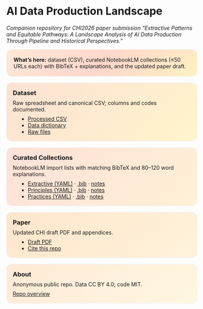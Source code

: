 # AI Data Production Landscape

*Companion repository for CHI2026 paper submission “Extractive Patterns and Equitable Pathways: A Landscape Analysis of AI Data Production Through Pipeline and Historical Perspectives.”*

<div style="background:linear-gradient(135deg,#ffe8d6,#ffd7cc,#fff1c2);padding:18px;border-radius:14px;border:1px solid #eee;margin:12px 0;">
  <strong>What’s here:</strong> dataset (CSV), curated NotebookLM collections (≤50 URLs each) with BibTeX + explanations, and the updated paper draft.
</div>

<div style="display:grid;grid-template-columns:repeat(auto-fit,minmax(260px,1fr));gap:16px;margin-top:1rem;">
  <div style="border:1px solid #eee;border-radius:14px;padding:16px;background:linear-gradient(135deg,#fde1d3,#fff5cc);">
    <h3 style="margin:0 0 8px 0;">Dataset</h3>
    <p style="margin:0 0 8px 0;">Raw spreadsheet and canonical CSV; columns and codes documented.</p>
    <ul style="margin:0 0 0 1rem;">
      <li><a href="../data/processed/dataset.csv">Processed CSV</a></li>
      <li><a href="../data/metadata/data_dictionary.md">Data dictionary</a></li>
      <li><a href="../data/raw/">Raw files</a></li>
    </ul>
  </div>

  <div style="border:1px solid #eee;border-radius:14px;padding:16px;background:linear-gradient(135deg,#ffe0d8,#fff1d6);">
    <h3 style="margin:0 0 8px 0;">Curated Collections</h3>
    <p style="margin:0 0 8px 0;">NotebookLM import lists with matching BibTeX and 80–120 word explanations.</p>
    <ul style="margin:0 0 0 1rem;">
      <li><a href="../collections/notebooklm/01_extractive.yaml">Extractive (YAML)</a> · <a href="../collections/sources/01_extractive.bib">.bib</a> · <a href="../collections/sources/01_extractive.md">notes</a></li>
      <li><a href="../collections/notebooklm/02_principles.yaml">Principles (YAML)</a> · <a href="../collections/sources/02_principles.bib">.bib</a> · <a href="../collections/sources/02_principles.md">notes</a></li>
      <li><a href="../collections/notebooklm/03_practices.yaml">Practices (YAML)</a> · <a href="../collections/sources/03_practices.bib">.bib</a> · <a href="../collections/sources/03_practices.md">notes</a></li>
    </ul>
  </div>

  <div style="border:1px solid #eee;border-radius:14px;padding:16px;background:linear-gradient(135deg,#ffe6cc,#fff3db);">
    <h3 style="margin:0 0 8px 0;">Paper</h3>
    <p style="margin:0 0 8px 0;">Updated CHI draft PDF and appendices.</p>
    <ul style="margin:0 0 0 1rem;">
      <li><a href="../paper/draft/CHI2026_FutureOfData_vX.Y.pdf">Draft PDF</a></li>
      <li><a href="../CITATION.cff">Cite this repo</a></li>
    </ul>
  </div>

  <div style="border:1px solid #eee;border-radius:14px;padding:16px;background:linear-gradient(135deg,#ffead6,#fff7e0);">
    <h3 style="margin:0 0 8px 0;">About</h3>
    <p style="margin:0;">Anonymous public repo. Data CC BY 4.0; code MIT.</p>
    <p style="margin:8px 0 0 0;"><a href="../README.md">Repo overview</a></p>
  </div>
</div>

